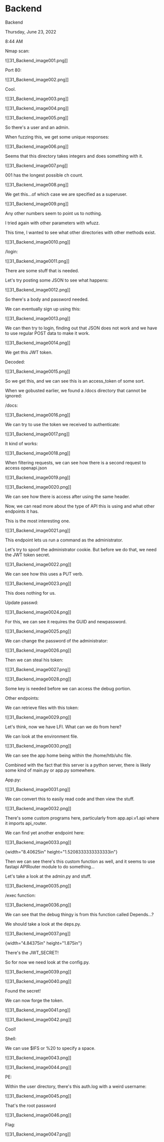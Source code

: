 # Backend

Backend

Thursday, June 23, 2022

8:44 AM

Nmap scan:

!\[\[31\_Backend\_image001.png]]

&#x20;

Port 80:

!\[\[31\_Backend\_image002.png]]

&#x20;

Cool.

!\[\[31\_Backend\_image003.png]]

&#x20;

!\[\[31\_Backend\_image004.png]]

&#x20;

!\[\[31\_Backend\_image005.png]]

&#x20;

So there's a user and an admin.

When fuzzing this, we get some unique responses:

!\[\[31\_Backend\_image006.png]]

&#x20;

Seems that this directory takes integers and does something with it.

!\[\[31\_Backend\_image007.png]]

&#x20;

001 has the longest possible ch count.

!\[\[31\_Backend\_image008.png]]

&#x20;

We get this...of which case we are specified as a superuser.

!\[\[31\_Backend\_image009.png]]

&#x20;

Any other numbers seem to point us to nothing.

I tried again with other parameters with wfuzz.

This time, I wanted to see what other directories with other methods exist.

!\[\[31\_Backend\_image0010.png]]

&#x20;

/login:

!\[\[31\_Backend\_image0011.png]]

&#x20;

There are some stuff that is needed.

Let's try posting some JSON to see what happens:

&#x20;

!\[\[31\_Backend\_image0012.png]]

&#x20;

So there's a body and password needed.

We can eventually sign up using this:

!\[\[31\_Backend\_image0013.png]]

&#x20;

We can then try to login, finding out that JSON does not work and we have to use regular POST data to make it work.

!\[\[31\_Backend\_image0014.png]]

&#x20;

We get this JWT token.

Decoded:

!\[\[31\_Backend\_image0015.png]]

&#x20;

So we get this, and we can see this is an access\_token of some sort.

When we gobusted earlier, we found a /docs directory that cannot be ignored:

&#x20;

/docs:

!\[\[31\_Backend\_image0016.png]]

&#x20;

We can try to use the token we received to authenticate:

!\[\[31\_Backend\_image0017.png]]

&#x20;

It kind of works:

!\[\[31\_Backend\_image0018.png]]

&#x20;

When filtering requests, we can see how there is a second request to access openapi.json

!\[\[31\_Backend\_image0019.png]]

&#x20;

!\[\[31\_Backend\_image0020.png]]

&#x20;

We can see how there is access after using the same header.

Now, we can read more about the type of API this is using and what other endpoints it has.

&#x20;

This is the most interesting one.

!\[\[31\_Backend\_image0021.png]]

&#x20;

This endpoint lets us run a command as the administrator.

Let's try to spoof the administrator cookie. But before we do that, we need the JWT token secret.

&#x20;

!\[\[31\_Backend\_image0022.png]]

&#x20;

We can see how this uses a PUT verb.

!\[\[31\_Backend\_image0023.png]]

&#x20;

This does nothing for us.

&#x20;

Update passwd:

!\[\[31\_Backend\_image0024.png]]

&#x20;

For this, we can see it requires the GUID and newpassword.

!\[\[31\_Backend\_image0025.png]]

&#x20;

We can change the password of the administrator:

!\[\[31\_Backend\_image0026.png]]

&#x20;

Then we can steal his token:

!\[\[31\_Backend\_image0027.png]]

&#x20;

!\[\[31\_Backend\_image0028.png]]

&#x20;

Some key is needed before we can access the debug portion.

&#x20;

Other endpoints:

&#x20;

We can retrieve files with this token:

!\[\[31\_Backend\_image0029.png]]

&#x20;

Let's think, now we have LFI. What can we do from here?

We can look at the environment file.

&#x20;

!\[\[31\_Backend\_image0030.png]]

&#x20;

We can see the app home being within the /home/htb/uhc file.

Combined with the fact that this server is a python server, there is likely some kind of main.py or app.py somewhere.

&#x20;

App.py:

!\[\[31\_Backend\_image0031.png]]

&#x20;

We can convert this to easily read code and then view the stuff.

!\[\[31\_Backend\_image0032.png]]

&#x20;

There's some custom programs here, particularly from app.api.v1.api where it imports api\_router.

&#x20;

We can find yet another endpoint here:

!\[\[31\_Backend\_image0033.png]]

&#x20;

{width="8.40625in" height="1.5208333333333333in"}

&#x20;

Then we can see there's this custom function as well, and it seems to use fastapi APIRouter module to do something...

&#x20;

Let's take a look at the admin.py and stuff.

&#x20;

!\[\[31\_Backend\_image0035.png]]

&#x20;

/exec function:

!\[\[31\_Backend\_image0036.png]]

&#x20;

We can see that the debug thingy is from this function called Depends...?

&#x20;

We should take a look at the deps.py.

!\[\[31\_Backend\_image0037.png]]

&#x20;

{width="4.84375in" height="1.875in"}

&#x20;

There's the JWT\_SECRET!

So for now we need look at the config.py.

!\[\[31\_Backend\_image0039.png]]

&#x20;

!\[\[31\_Backend\_image0040.png]]

Found the secret!

We can now forge the token.

&#x20;

!\[\[31\_Backend\_image0041.png]]

&#x20;

!\[\[31\_Backend\_image0042.png]]

Cool!

&#x20;

Shell:

We can use $IFS or %20 to specify a space.

!\[\[31\_Backend\_image0043.png]]

&#x20;

!\[\[31\_Backend\_image0044.png]]

&#x20;

PE:

Within the user directory, there's this auth.log with a weird username:

!\[\[31\_Backend\_image0045.png]]

&#x20;

That's the root password

!\[\[31\_Backend\_image0046.png]]

&#x20;

Flag:

!\[\[31\_Backend\_image0047.png]]

&#x20;

&#x20;
